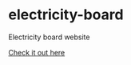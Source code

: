 # electricity-board
Electricity board website

[Check it out here](https://electricity-board.netlify.app)
